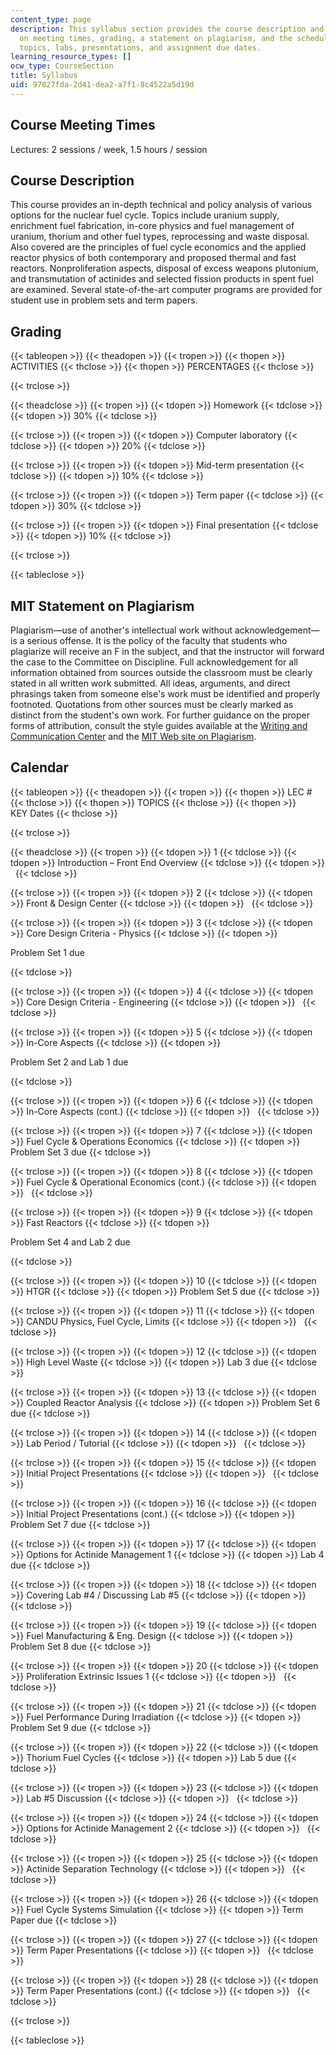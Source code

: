 ```yaml
---
content_type: page
description: This syllabus section provides the course description and information
  on meeting times, grading, a statement on plagiarism, and the schedule of lecture
  topics, labs, presentations, and assignment due dates.
learning_resource_types: []
ocw_type: CourseSection
title: Syllabus
uid: 97827fda-2d41-dea2-a7f1-8c4522a5d19d
---
```


Course Meeting Times
--------------------

Lectures: 2 sessions / week, 1.5 hours / session

Course Description
------------------

This course provides an in-depth technical and policy analysis of various options for the nuclear fuel cycle. Topics include uranium supply, enrichment fuel fabrication, in-core physics and fuel management of uranium, thorium and other fuel types, reprocessing and waste disposal. Also covered are the principles of fuel cycle economics and the applied reactor physics of both contemporary and proposed thermal and fast reactors. Nonproliferation aspects, disposal of excess weapons plutonium, and transmutation of actinides and selected fission products in spent fuel are examined. Several state-of-the-art computer programs are provided for student use in problem sets and term papers.

Grading
-------

{{< tableopen >}}
{{< theadopen >}}
{{< tropen >}}
{{< thopen >}}
ACTIVITIES
{{< thclose >}}
{{< thopen >}}
PERCENTAGES
{{< thclose >}}

{{< trclose >}}

{{< theadclose >}}
{{< tropen >}}
{{< tdopen >}}
Homework
{{< tdclose >}}
{{< tdopen >}}
30%
{{< tdclose >}}

{{< trclose >}}
{{< tropen >}}
{{< tdopen >}}
Computer laboratory
{{< tdclose >}}
{{< tdopen >}}
20%
{{< tdclose >}}

{{< trclose >}}
{{< tropen >}}
{{< tdopen >}}
Mid-term presentation
{{< tdclose >}}
{{< tdopen >}}
10%
{{< tdclose >}}

{{< trclose >}}
{{< tropen >}}
{{< tdopen >}}
Term paper
{{< tdclose >}}
{{< tdopen >}}
30%
{{< tdclose >}}

{{< trclose >}}
{{< tropen >}}
{{< tdopen >}}
Final presentation
{{< tdclose >}}
{{< tdopen >}}
10%
{{< tdclose >}}

{{< trclose >}}

{{< tableclose >}}

MIT Statement on Plagiarism
---------------------------

Plagiarism—use of another's intellectual work without acknowledgement—is a serious offense. It is the policy of the faculty that students who plagiarize will receive an F in the subject, and that the instructor will forward the case to the Committee on Discipline. Full acknowledgement for all information obtained from sources outside the classroom must be clearly stated in all written work submitted. All ideas, arguments, and direct phrasings taken from someone else's work must be identified and properly footnoted. Quotations from other sources must be clearly marked as distinct from the student's own work. For further guidance on the proper forms of attribution, consult the style guides available at the [Writing and Communication Center](http://cmsw.mit.edu/writing-and-communication-center/) and the [MIT Web site on Plagiarism](http://cmsw.mit.edu/writing-and-communication-center/avoiding-plagiarism/).

Calendar
--------

{{< tableopen >}}
{{< theadopen >}}
{{< tropen >}}
{{< thopen >}}
LEC #
{{< thclose >}}
{{< thopen >}}
TOPICS
{{< thclose >}}
{{< thopen >}}
KEY Dates
{{< thclose >}}

{{< trclose >}}

{{< theadclose >}}
{{< tropen >}}
{{< tdopen >}}
1
{{< tdclose >}}
{{< tdopen >}}
Introduction – Front End Overview
{{< tdclose >}}
{{< tdopen >}}
 
{{< tdclose >}}

{{< trclose >}}
{{< tropen >}}
{{< tdopen >}}
2
{{< tdclose >}}
{{< tdopen >}}
Front & Design Center
{{< tdclose >}}
{{< tdopen >}}
 
{{< tdclose >}}

{{< trclose >}}
{{< tropen >}}
{{< tdopen >}}
3
{{< tdclose >}}
{{< tdopen >}}
Core Design Criteria - Physics
{{< tdclose >}}
{{< tdopen >}}


Problem Set 1 due


{{< tdclose >}}

{{< trclose >}}
{{< tropen >}}
{{< tdopen >}}
4
{{< tdclose >}}
{{< tdopen >}}
Core Design Criteria - Engineering
{{< tdclose >}}
{{< tdopen >}}
 
{{< tdclose >}}

{{< trclose >}}
{{< tropen >}}
{{< tdopen >}}
5
{{< tdclose >}}
{{< tdopen >}}
In-Core Aspects
{{< tdclose >}}
{{< tdopen >}}


Problem Set 2 and Lab 1 due


{{< tdclose >}}

{{< trclose >}}
{{< tropen >}}
{{< tdopen >}}
6
{{< tdclose >}}
{{< tdopen >}}
In-Core Aspects (cont.)
{{< tdclose >}}
{{< tdopen >}}
 
{{< tdclose >}}

{{< trclose >}}
{{< tropen >}}
{{< tdopen >}}
7
{{< tdclose >}}
{{< tdopen >}}
Fuel Cycle & Operations Economics
{{< tdclose >}}
{{< tdopen >}}
Problem Set 3 due
{{< tdclose >}}

{{< trclose >}}
{{< tropen >}}
{{< tdopen >}}
8
{{< tdclose >}}
{{< tdopen >}}
Fuel Cycle & Operational Economics (cont.)
{{< tdclose >}}
{{< tdopen >}}
 
{{< tdclose >}}

{{< trclose >}}
{{< tropen >}}
{{< tdopen >}}
9
{{< tdclose >}}
{{< tdopen >}}
Fast Reactors
{{< tdclose >}}
{{< tdopen >}}


Problem Set 4 and Lab 2 due


{{< tdclose >}}

{{< trclose >}}
{{< tropen >}}
{{< tdopen >}}
10
{{< tdclose >}}
{{< tdopen >}}
HTGR
{{< tdclose >}}
{{< tdopen >}}
Problem Set 5 due
{{< tdclose >}}

{{< trclose >}}
{{< tropen >}}
{{< tdopen >}}
11
{{< tdclose >}}
{{< tdopen >}}
CANDU Physics, Fuel Cycle, Limits
{{< tdclose >}}
{{< tdopen >}}
 
{{< tdclose >}}

{{< trclose >}}
{{< tropen >}}
{{< tdopen >}}
12
{{< tdclose >}}
{{< tdopen >}}
High Level Waste
{{< tdclose >}}
{{< tdopen >}}
Lab 3 due
{{< tdclose >}}

{{< trclose >}}
{{< tropen >}}
{{< tdopen >}}
13
{{< tdclose >}}
{{< tdopen >}}
Coupled Reactor Analysis
{{< tdclose >}}
{{< tdopen >}}
Problem Set 6 due
{{< tdclose >}}

{{< trclose >}}
{{< tropen >}}
{{< tdopen >}}
14
{{< tdclose >}}
{{< tdopen >}}
Lab Period / Tutorial
{{< tdclose >}}
{{< tdopen >}}
 
{{< tdclose >}}

{{< trclose >}}
{{< tropen >}}
{{< tdopen >}}
15
{{< tdclose >}}
{{< tdopen >}}
Initial Project Presentations
{{< tdclose >}}
{{< tdopen >}}
 
{{< tdclose >}}

{{< trclose >}}
{{< tropen >}}
{{< tdopen >}}
16
{{< tdclose >}}
{{< tdopen >}}
Initial Project Presentations (cont.)
{{< tdclose >}}
{{< tdopen >}}
Problem Set 7 due
{{< tdclose >}}

{{< trclose >}}
{{< tropen >}}
{{< tdopen >}}
17
{{< tdclose >}}
{{< tdopen >}}
Options for Actinide Management 1
{{< tdclose >}}
{{< tdopen >}}
Lab 4 due
{{< tdclose >}}

{{< trclose >}}
{{< tropen >}}
{{< tdopen >}}
18
{{< tdclose >}}
{{< tdopen >}}
Covering Lab #4 / Discussing Lab #5
{{< tdclose >}}
{{< tdopen >}}
 
{{< tdclose >}}

{{< trclose >}}
{{< tropen >}}
{{< tdopen >}}
19
{{< tdclose >}}
{{< tdopen >}}
Fuel Manufacturing & Eng. Design
{{< tdclose >}}
{{< tdopen >}}
Problem Set 8 due
{{< tdclose >}}

{{< trclose >}}
{{< tropen >}}
{{< tdopen >}}
20
{{< tdclose >}}
{{< tdopen >}}
Proliferation Extrinsic Issues 1
{{< tdclose >}}
{{< tdopen >}}
 
{{< tdclose >}}

{{< trclose >}}
{{< tropen >}}
{{< tdopen >}}
21
{{< tdclose >}}
{{< tdopen >}}
Fuel Performance During Irradiation
{{< tdclose >}}
{{< tdopen >}}
Problem Set 9 due
{{< tdclose >}}

{{< trclose >}}
{{< tropen >}}
{{< tdopen >}}
22
{{< tdclose >}}
{{< tdopen >}}
Thorium Fuel Cycles
{{< tdclose >}}
{{< tdopen >}}
Lab 5 due
{{< tdclose >}}

{{< trclose >}}
{{< tropen >}}
{{< tdopen >}}
23
{{< tdclose >}}
{{< tdopen >}}
Lab #5 Discussion
{{< tdclose >}}
{{< tdopen >}}
 
{{< tdclose >}}

{{< trclose >}}
{{< tropen >}}
{{< tdopen >}}
24
{{< tdclose >}}
{{< tdopen >}}
Options for Actinide Management 2
{{< tdclose >}}
{{< tdopen >}}
 
{{< tdclose >}}

{{< trclose >}}
{{< tropen >}}
{{< tdopen >}}
25
{{< tdclose >}}
{{< tdopen >}}
Actinide Separation Technology
{{< tdclose >}}
{{< tdopen >}}
 
{{< tdclose >}}

{{< trclose >}}
{{< tropen >}}
{{< tdopen >}}
26
{{< tdclose >}}
{{< tdopen >}}
Fuel Cycle Systems Simulation
{{< tdclose >}}
{{< tdopen >}}
Term Paper due
{{< tdclose >}}

{{< trclose >}}
{{< tropen >}}
{{< tdopen >}}
27
{{< tdclose >}}
{{< tdopen >}}
Term Paper Presentations
{{< tdclose >}}
{{< tdopen >}}
 
{{< tdclose >}}

{{< trclose >}}
{{< tropen >}}
{{< tdopen >}}
28
{{< tdclose >}}
{{< tdopen >}}
Term Paper Presentations (cont.)
{{< tdclose >}}
{{< tdopen >}}
 
{{< tdclose >}}

{{< trclose >}}

{{< tableclose >}}